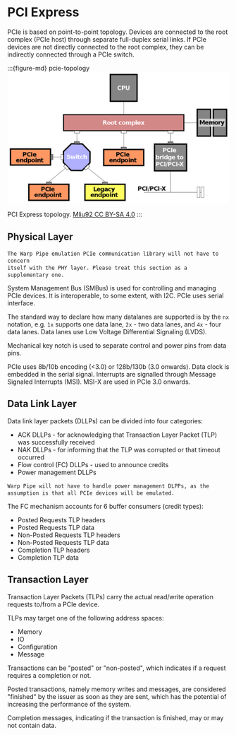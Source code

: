 # PCI Express

PCIe is based on point-to-point topology. Devices are connected to the root
complex (PCIe host) through separate full-duplex serial links. If PCIe devices
are not directly connected to the root complex, they can be indirectly
connected through a PCIe switch.

:::{figure-md} pcie-topology
![PCIe topology](img/pcie-topology.png)

PCI Express topology. [Mliu92 CC BY-SA 4.0](https://en.wikipedia.org/wiki/File:Example_PCI_Express_Topology.svg)
:::

## Physical Layer

```{note}
The Warp Pipe emulation PCIe communication library will not have to concern
itself with the PHY layer. Please treat this section as a supplementary one.
```

System Management Bus (SMBus) is used for controlling and managing PCIe
devices. It is interoperable, to some extent, with I2C. PCIe uses serial
interface.

The standard way to declare how many datalanes are supported is by the `nx`
notation, e.g. `1x` supports one data lane, `2x` - two data lanes, and `4x` - four
data lanes. Data lanes use Low Voltage Differential Signaling (LVDS).

Mechanical key notch is used to separate control and power pins from data pins.

PCIe uses 8b/10b encoding (<3.0) or 128b/130b (3.0 onwards). Data clock is
embedded in the serial signal. Interrupts are signalled through Message
Signaled Interrupts (MSI). MSI-X are used in PCIe 3.0 onwards.

## Data Link Layer

Data link layer packets (DLLPs) can be divided into four categories:

* ACK DLLPs - for acknowledging that Transaction Layer Packet (TLP) was successfully received
* NAK DLLPs - for informing that the TLP was corrupted or that timeout occurred
* Flow control (FC) DLLPs - used to announce credits
* Power management DLLPs

```{note}
Warp Pipe will not have to handle power management DLPPs, as the
assumption is that all PCIe devices will be emulated.
```

The FC mechanism accounts for 6 buffer consumers (credit types):
* Posted Requests TLP headers
* Posted Requests TLP data
* Non-Posted Requests TLP headers
* Non-Posted Requests TLP data
* Completion TLP headers
* Completion TLP data

## Transaction Layer

Transaction Layer Packets (TLPs) carry the actual read/write operation requests
to/from a PCIe device.

TLPs may target one of the following address spaces:
* Memory
* IO
* Configuration
* Message

Transactions can be "posted" or "non-posted", which indicates if a request requires a completion or not.

Posted transactions, namely memory writes and messages, are considered "finished" by the issuer as soon as they are sent,
which has the potential of increasing the performance of the system.

Completion messages, indicating if the transaction is finished, may or may not contain data.
